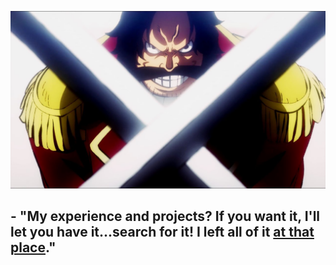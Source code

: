 <p align="center">
  <img src="./goldroger.jpg" />
</p>

<h2>
  - "My experience and projects? If you want it, I'll let you have it...search for it! I left all of it <a href="https://github.com/Mopcho?tab=repositories">at that place</a>."
</h2>

